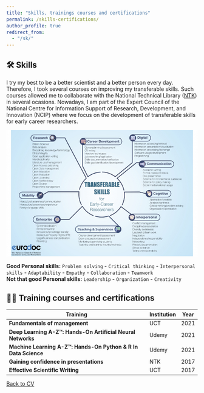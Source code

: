 ```yaml
---
title: "Skills, trainings courses and certifications"
permalink: /skills-certifications/
author_profile: true
redirect_from: 
  - "/sk/"
---
```


## 🛠 Skills  

I try my best to be a better scientist and a better person every day. Therefore, I took several courses on improving my transferable skills. Such courses allowed me to collaborate with the National Technical Library ([NTK](https://www.techlib.cz/en/)) in several ocasions. Nowadays, I am part of the Expert Council of the National Centre for Information Support of Research, Development, and Innovation (NCIP) where we focus on the development of transferable skills for early career researchers.  
  
<img src='/images/TS_EURODOC.jpg'>  

**Good Personal skills:** `Problem solving` - `Critical thinking` - `Interpersonal skills` - `Adaptability` - `Empathy` - `Collaboration` - `Teamwork`  
**Not that good Personal skills:** `Leadership` - `Organization` - `Creativity`  

## 🏋️‍♀️ Training courses and certifications 

| Training | Institution | Year 
| ------------- | ------------- | ------------- |
| **Fundamentals of management** | UCT | 2021
| **Deep Learning A-Z™: Hands-On Artificial Neural Networks** | Udemy | 2021
| **Machine Learning A-Z™: Hands-On Python & R In Data Science** | Udemy | 2021
| **Gaining confidence in presentations** | NTK | 2017
| **Effective Scientific Writing** | UCT | 2017




[Back to CV](https://iagea.github.io/cv/)
